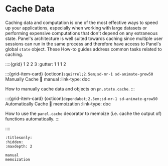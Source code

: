 # Cache Data

Caching data and computation is one of the most effective ways to speed up your applications, especially when working with large datasets or performing expensive computations that don't depend on any extraneous state. Panel's architecture is well suited towards caching since multiple user sessions can run in the same process and therefore have access to Panel's global `state` object. These How-to guides address common tasks related to caching.

::::{grid} 1 2 2 3
:gutter: 1 1 1 2

:::{grid-item-card} {octicon}`squirrel;2.5em;sd-mr-1 sd-animate-grow50` Manually Cache
:link: manual
:link-type: doc

How to manually cache data and objects on `pn.state.cache`.
:::

:::{grid-item-card} {octicon}`dependabot;2.5em;sd-mr-1 sd-animate-grow50` Automatically Cache
:link: memoization
:link-type: doc

How to use the `panel.cache` decorator to memoize (i.e. cache the output of) functions automatically.
:::

::::

```{toctree}
:titlesonly:
:hidden:
:maxdepth: 2

manual
memoization
```
